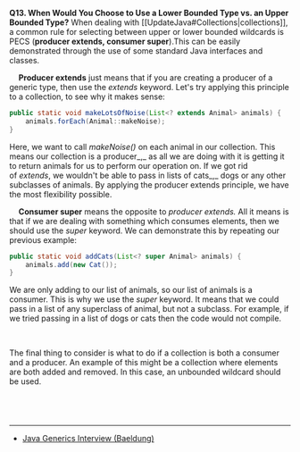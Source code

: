 **Q13. When Would You Choose to Use a Lower Bounded Type vs. an Upper Bounded Type?**
When dealing with [[UpdateJava#Collections|collections]], a common rule for selecting between upper or lower bounded wildcards is PECS (**producer extends, consumer super**).This can be easily demonstrated through the use of some standard Java interfaces and classes. 

$\quad$__Producer extends__ just means that if you are creating a producer of a generic type, then use the _extends_ keyword. Let's try applying this principle to a collection, to see why it makes sense:
```java
public static void makeLotsOfNoise(List<? extends Animal> animals) {
    animals.forEach(Animal::makeNoise);   
}
```
Here, we want to call _makeNoise()_ on each animal in our collection. This means our collection is a producer_,_ as all we are doing with it is getting it to return animals for us to perform our operation on. If we got rid of _extends_, we wouldn't be able to pass in lists of cats_,_ dogs or any other subclasses of animals. By applying the producer extends principle, we have the most flexibility possible.

$\quad$__Consumer super__ means the opposite to _producer extends._ All it means is that if we are dealing with something which consumes elements, then we should use the _super_ keyword. We can demonstrate this by repeating our previous example:
```java
public static void addCats(List<? super Animal> animals) {
    animals.add(new Cat());   
}
```
We are only adding to our list of animals, so our list of animals is a consumer. This is why we use the _super_ keyword. It means that we could pass in a list of any superclass of animal, but not a subclass. For example, if we tried passing in a list of dogs or cats then the code would not compile.

<br>

The final thing to consider is what to do if a collection is both a consumer and a producer. An example of this might be a collection where elements are both added and removed. In this case, an unbounded wildcard should be used.

<br>

# 
---
- [Java Generics Interview (Baeldung)](https://www.baeldung.com/java-generics-interview-questions#q13-when-would-you-choose-to-use-a-lower-bounded-type-vs-an-upper-bounded-type)